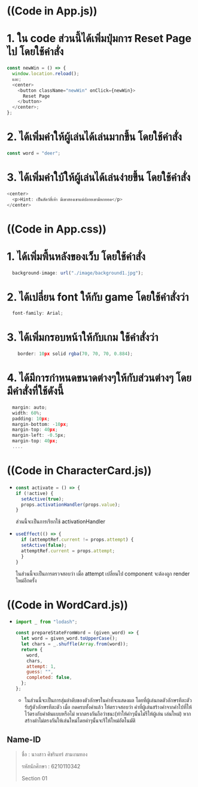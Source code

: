 # ((Code in App.js))

# 1. ใน code ส่วนนี้ได้เพิ่มปุ่มการ Reset Page ไป โดยใช้คำสั่ง

```js
const newWin = () => {
  window.location.reload();
  และ;
  <center>
    <button className="newWin" onClick={newWin}>
      Reset Page
    </button>
  </center>;
};
```

# 2. ได้เพิ่มคำให้ผู้เล่นได้เล่นมากขึ้น โดยใช้คำสั่ง

```js
const word = "deer";
```

# 3. ได้เพิ่มคำใบ้ให้ผู้เล่นได้เล่นง่ายขึ้น โดยใช้คำสั่ง

```js
<center>
  <p>Hint: เป็นสัตว์สี่เท้า มีเขาสองเขาแต่ปลายเขามีหกยอด</p>
</center>
```

# ((Code in App.css))

# 1. ได้เพิ่มพื้นหลังของเว็บ โดยใช้คำสั่ง

```js
  background-image: url("./image/background1.jpg");
```

# 2. ได้เปลี่ยน font ให้กับ game โดยใช้คำสั่งว่า

```js
  font-family: Arial;
```

# 3. ได้เพิ่มกรอบหน้าให้กับเกม ใช้คำสั่งว่า

```js
    border: 10px solid rgba(70, 70, 70, 0.884);
```

# 4. ได้มีการกำหนดขนาดต่างๆให้กับส่วนต่างๆ โดยมีคำสั่งที่ใช้ดังนี้

```js
  margin: auto;
  width: 60%;
  padding: 10px;
  margin-bottom: -10px;
  margin-top: 40px;
  margin-left: -0.5px;
  margin-top: 40px;
  ....
```

# ((Code in CharacterCard.js))

- ```js
  const activate = () => {
  if (!active) {
    setActive(true);
    props.activationHandler(props.value);
  }
  ```
  ส่วนนี้จะเป็นการเรียกใช้ activationHandler
- ```js
  useEffect(() => {
    if (attemptRef.current != props.attempt) {
    setActive(false);
    attemptRef.current = props.attempt;
    }
  }
  ```

  ในส่วนนี้จะเป็นการตรวจสอบว่า เมื่อ attempt เปลี่ยนไป component จะต้องถูก render ใหม่อีกครั้ง

# ((Code in WordCard.js))

- ```js
  import _ from "lodash";

  const prepareStateFromWord = (given_word) => {
    let word = given_word.toUpperCase();
    let chars = _.shuffle(Array.from(word));
    return {
      word,
      chars,
      attempt: 1,
      guess: "",
      completed: false,
    };
  };
  ```

  - ในส่วนนี้จะเป็นการสุ่มลำดับของตัวอักษรในคำที่จะแสดงผล โดยที่ผู้เล่นกดตัวอักษรทีละตัวรับรู้ตัวอักษรทีละตัว เมื่อ
    กดครบทั้งคำแล้ว ให้ตรวจสอบว่า คำที่ผู้เล่นสร้างคำจากคำใบ้ที่ให้ไว้ตรงกับคำต้นแบบหรือไม่ หากตรงกันถือว่าชนะ(ทำให้คำๆนั้นไม่รีให้ผู้เล่น เล่นใหม่) หากสร้างตำไม่ตรงกันให้เล่นใหม่โดยคำๆนั้นจะรีให้ใหม่อัตโนมัติ

## Name-ID

> ชื่อ : นางสาว ศิขรินทร์ สามงามทอง
>
> รหัสนักศึกษา : 6210110342
>
> Section 01

